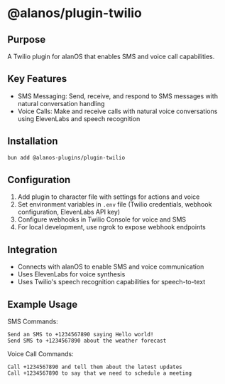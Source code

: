 # @alanos/plugin-twilio

## Purpose

A Twilio plugin for alanOS that enables SMS and voice call capabilities.

## Key Features

- SMS Messaging: Send, receive, and respond to SMS messages with natural conversation handling
- Voice Calls: Make and receive calls with natural voice conversations using ElevenLabs and speech recognition

## Installation

```bash
bun add @alanos-plugins/plugin-twilio
```

## Configuration

1. Add plugin to character file with settings for actions and voice
2. Set environment variables in `.env` file (Twilio credentials, webhook configuration, ElevenLabs API key)
3. Configure webhooks in Twilio Console for voice and SMS
4. For local development, use ngrok to expose webhook endpoints

## Integration

- Connects with alanOS to enable SMS and voice communication
- Uses ElevenLabs for voice synthesis
- Uses Twilio's speech recognition capabilities for speech-to-text

## Example Usage

SMS Commands:

```
Send an SMS to +1234567890 saying Hello world!
Send SMS to +1234567890 about the weather forecast
```

Voice Call Commands:

```
Call +1234567890 and tell them about the latest updates
Call +1234567890 to say that we need to schedule a meeting
```
